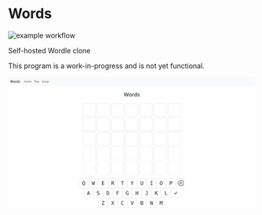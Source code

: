 # Words

![example workflow](https://github.com/mcarr823/react-words/actions/workflows/jest.yml/badge.svg)

Self-hosted Wordle clone

This program is a work-in-progress and is not yet functional.



![alt text](screenshots/Screenshot.png "Title")